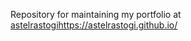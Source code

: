Repository for maintaining my portfolio at [astelrastogi](https://astelrastogi.github.io/)https://astelrastogi.github.io/
